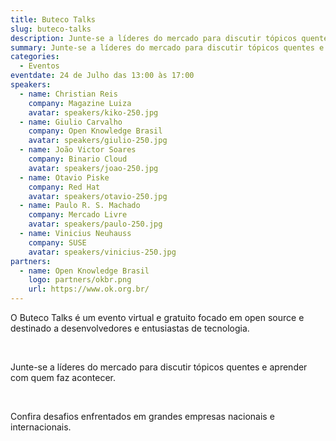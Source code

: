 ```yaml
---
title: Buteco Talks
slug: buteco-talks
description: Junte-se a líderes do mercado para discutir tópicos quentes e aprender com quem faz acontecer.
summary: Junte-se a líderes do mercado para discutir tópicos quentes e aprender com quem faz acontecer.
categories:
  - Eventos
eventdate: 24 de Julho das 13:00 às 17:00
speakers:
  - name: Christian Reis
    company: Magazine Luiza
    avatar: speakers/kiko-250.jpg
  - name: Giulio Carvalho
    company: Open Knowledge Brasil
    avatar: speakers/giulio-250.jpg
  - name: João Victor Soares
    company: Binario Cloud
    avatar: speakers/joao-250.jpg
  - name: Otavio Piske
    company: Red Hat
    avatar: speakers/otavio-250.jpg
  - name: Paulo R. S. Machado
    company: Mercado Livre
    avatar: speakers/paulo-250.jpg
  - name: Vinicius Neuhauss
    company: SUSE
    avatar: speakers/vinicius-250.jpg
partners:
  - name: Open Knowledge Brasil
    logo: partners/okbr.png
    url: https://www.ok.org.br/
---
```


O Buteco Talks é um evento virtual e gratuito focado em open source e destinado a desenvolvedores e entusiastas de tecnologia.

<br>

Junte-se a líderes do mercado para discutir tópicos quentes e aprender com quem faz acontecer.

<br>

Confira desafios enfrentados em grandes empresas nacionais e internacionais.
